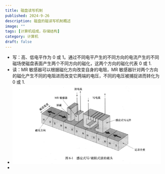 ```yaml
---
title: 磁盘读写机制
published: 2024-9-26
description: 磁盘的磁读写机制概述
image: ""
tags: [计算机组成，存储结构]
category: 计算机
draft: false
---
```




- 写：高、低电平作为 0 或 1。通过不同电平产生的不同方向的电流产生的不同磁场使磁盘表面产生两个不同方向的磁化，这两个方向的磁化代表 0 或 1.
- 读：MR 敏感器可以根据磁化方向改变自身的电阻，MR 敏感器针对两个方向的磁化产生不同的电阻进而改变它两端的电压，不同的电压被捕捉进而转化为 0 或 1.
- ![计算机磁盘](../photos/计算机磁盘.png)
-